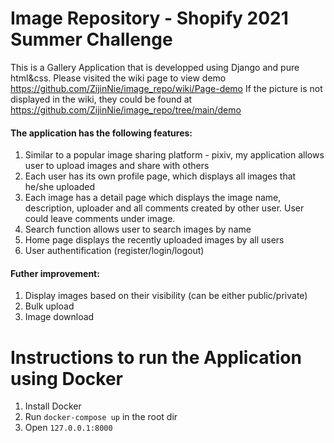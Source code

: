 # Image Repository - Shopify 2021 Summer Challenge
This is a Gallery Application that is developped using Django and pure html&css.
Please visited the wiki page to view demo https://github.com/ZijinNie/image_repo/wiki/Page-demo
If the picture is not displayed in the wiki, they could be found at https://github.com/ZijinNie/image_repo/tree/main/demo

#### The application has the following features:
1. Similar to a popular image sharing platform - pixiv, my application allows user to upload images and share with others
2. Each user has its own profile page, which displays all images that he/she uploaded
3. Each image has a detail page which displays the image name, description, uploader and all comments created by other user. User could leave comments under image.
4. Search function allows user to search images by name
5. Home page displays the recently uploaded images by all users
6. User authentification (register/login/logout)

#### Futher improvement:
1. Display images based on their visibility (can be either public/private)
2. Bulk upload
3. Image download

# Instructions to run the Application using Docker
1. Install Docker
2. Run ``` docker-compose up ``` in the root dir
3. Open ``` 127.0.0.1:8000 ```
